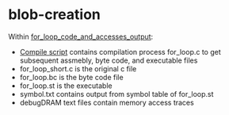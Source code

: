 # blob-creation

Within [for_loop_code_and_accesses_output](https://github.com/vkrishnan998/blob-creation/tree/master/for_loop_code_and_accesses_output):
  - [Compile script](https://github.com/vkrishnan998/blob-creation/blob/master/for_loop_code_and_accesses_output/compile) contains compilation process for_loop.c to get subsequent assmebly, byte code, and executable files
  - for_loop_short.c is the original c file
  - for_loop.bc is the byte code file
  - for_loop.st is the executable
  - symbol.txt contains output from symbol table of for_loop.st
  - debugDRAM text files contain memory access traces

